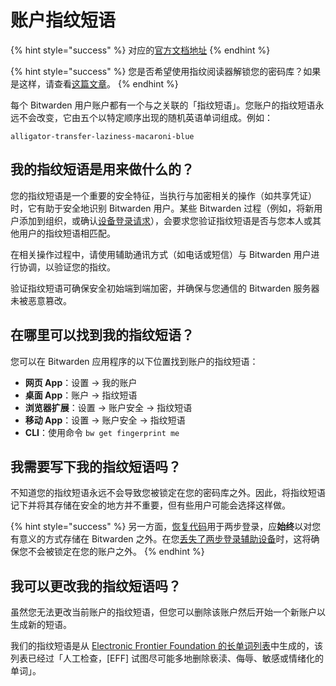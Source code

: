 # 账户指纹短语

{% hint style="success" %}
对应的[官方文档地址](https://bitwarden.com/help/article/fingerprint-phrase/)
{% endhint %}

{% hint style="success" %}
您是否希望使用指纹阅读器解锁您的密码库？如果是这样，请查看[这篇文章](../../account/log-in-and-unlock/more-unlock-options/unlocking-with-biometrics.md)。
{% endhint %}

每个 Bitwarden 用户账户都有一个与之关联的「指纹短语」。您账户的指纹短语永远不会改变，它由五个以特定顺序出现的随机英语单词组成。例如：

```
alligator-transfer-laziness-macaroni-blue
```

## 我的指纹短语是用来做什么的？ <a href="#what-is-my-fingerprint-phrase-used-for" id="what-is-my-fingerprint-phrase-used-for"></a>

您的指纹短语是一个重要的安全特征，当执行与加密相关的操作（如共享凭证）时，它有助于安全地识别 Bitwarden 用户。某些 Bitwarden 过程（例如，将新用户添加到组织，或确认[设备登录请求](../../account/log-in-and-unlock/more-log-in-options/log-in-with-device.md)），会要求您验证指纹短语是否与您本人或其他用户的指纹短语相匹配。

在相关操作过程中，请使用辅助通讯方式（如电话或短信）与 Bitwarden 用户进行协调，以验证您的指纹。

验证指纹短语可确保安全初始端到端加密，并确保与您通信的 Bitwarden 服务器未被恶意篡改。

## 在哪里可以找到我的指纹短语？ <a href="#where-can-i-find-my-fingerprint-phrase" id="where-can-i-find-my-fingerprint-phrase"></a>

您可以在 Bitwarden 应用程序的以下位置找到账户的指纹短语：

* **网页 App**：设置 → 我的账户
* **桌面 App**：账户 → 指纹短语
* **浏览器扩展**：设置 → 账户安全 → 指纹短语
* **移动 App**：设置 → 账户安全 → 指纹短语
* **CLI**：使用命令 `bw get fingerprint me`

## 我需要写下我的指纹短语吗？ <a href="#do-i-need-to-write-down-my-fingerprint-phrase" id="do-i-need-to-write-down-my-fingerprint-phrase"></a>

不知道您的指纹短语永远不会导致您被锁定在您的密码库之外。因此，将指纹短语记下并将其存储在安全的地方并不重要，但有些用户可能会选择这样做。

{% hint style="success" %}
另一方面，[恢复代码](../../account/two-step-login/recovery-codes.md)用于两步登录，应**始终**以对您有意义的方式存储在 Bitwarden 之外。在您[丢失了两步登录辅助设备](../../account/two-step-login/lost-secondary-device.md)时，这将确保您不会被锁定在您的账户之外。
{% endhint %}

## 我可以更改我的指纹短语吗？ <a href="#can-i-change-my-fingerprint-phrase" id="can-i-change-my-fingerprint-phrase"></a>

虽然您无法更改当前账户的指纹短语，但您可以删除该账户然后开始一个新账户以生成新的短语。

我们的指纹短语是从 [Electronic Frontier Foundation 的长单词列表](https://www.eff.org/deeplinks/2016/07/new-wordlists-random-passphrases)中生成的，该列表已经过「人工检查，\[EFF] 试图尽可能多地删除亵渎、侮辱、敏感或情绪化的单词」。
